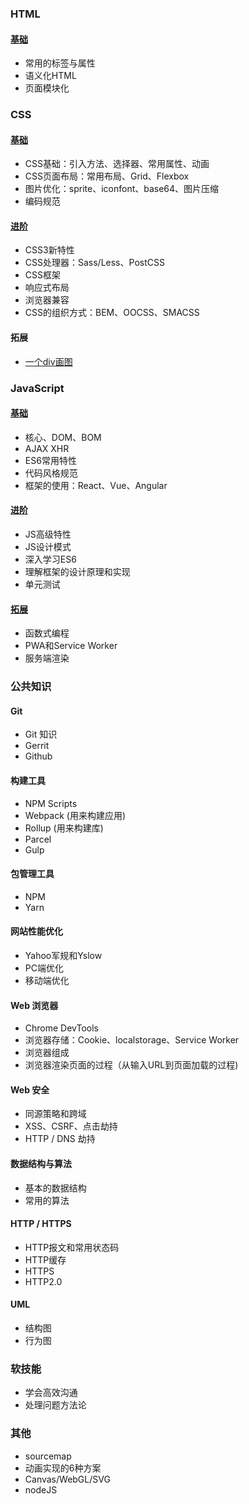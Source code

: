 ### HTML

#### [ 基础](curated-tutorial/basic-html.md)

+ 常用的标签与属性
+ 语义化HTML
+ 页面模块化

### CSS

#### [基础](curated-tutorial/basic-css.md)

+ CSS基础：引入方法、选择器、常用属性、动画
+ CSS页面布局：常用布局、Grid、Flexbox
+ 图片优化：sprite、iconfont、base64、图片压缩
+ 编码规范

#### [进阶](curated-tutorial/advanced-css.md)

+ CSS3新特性
+ CSS处理器：Sass/Less、PostCSS
+ CSS框架
+ 响应式布局
+ 浏览器兼容
+ CSS的组织方式：BEM、OOCSS、SMACSS

#### 拓展

+ [一个div画图](https://a.singlediv.com/)

### JavaScript

#### [基础](curated-tutorial/basic-javascript.md)

+ 核心、DOM、BOM
+ AJAX XHR
+ ES6常用特性
+ 代码风格规范
+ 框架的使用：React、Vue、Angular

#### [进阶](curated-tutorial/advanced-javascript.md)

+ JS高级特性
+ JS设计模式
+ 深入学习ES6
+ 理解框架的设计原理和实现
+ 单元测试

#### [拓展](curated-tutorial/expanded-javascript.md)

+ 函数式编程
+ PWA和Service Worker
+ 服务端渲染

### 公共知识

#### Git

+ Git 知识
+ Gerrit
+ Github

#### 构建工具

+ NPM Scripts
+ Webpack (用来构建应用)
+ Rollup (用来构建库)
+ Parcel
+ Gulp
    
#### 包管理工具

+ NPM
+ Yarn
    
#### 网站性能优化

+ Yahoo军规和Yslow
+ PC端优化
+ 移动端优化

#### Web 浏览器

+ Chrome DevTools
+ 浏览器存储：Cookie、localstorage、Service Worker
+ 浏览器组成
+ 浏览器渲染页面的过程（从输入URL到页面加载的过程)

#### Web 安全

+ 同源策略和跨域
+ XSS、CSRF、点击劫持
+ HTTP / DNS 劫持

#### 数据结构与算法

+ 基本的数据结构
+ 常用的算法

#### HTTP / HTTPS

+ HTTP报文和常用状态码
+ HTTP缓存
+ HTTPS
+ HTTP2.0

#### UML

+ 结构图
+ 行为图

### 软技能

+ 学会高效沟通
+ 处理问题方法论

### 其他

+ sourcemap
+ 动画实现的6种方案
+ Canvas/WebGL/SVG
+ nodeJS